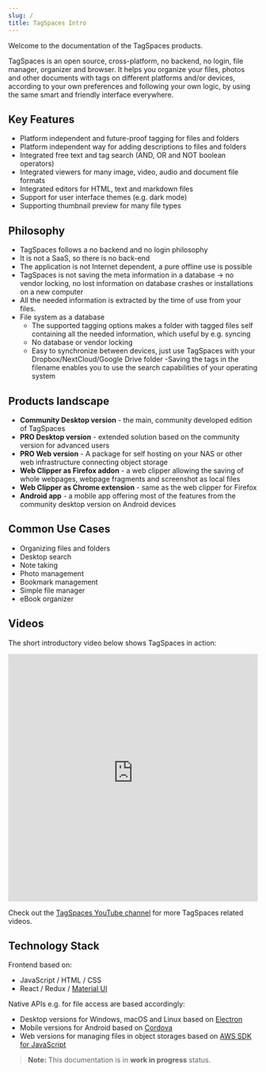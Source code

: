 ```yaml
---
slug: /
title: TagSpaces Intro
---
```


Welcome to the documentation of the TagSpaces products.

TagSpaces is an open source, cross-platform, no backend, no login, file manager, organizer and browser. It helps you organize your files, photos and other documents with tags on different platforms and/or devices, according to your own preferences and following your own logic, by using the same smart and friendly interface everywhere.

<!-- The following few slides explain the basics of the project. To navigate the presentation use the arrow keys or click on it and use the arrow key on your keyboard. -->

<!--iframe src="https://docs.google.com/presentation/d/e/2PACX-1vQEVye_m0Su6d0_jcUmmnqNVzt2cnXVB8CcejLr8k6fGH5_TIV4YC5QNbxyNBNoVdwRFu42Zor7ni1g/embed?start=true&loop=true&delayms=5000" frameBorder="0" width="100%" height="500" allowFullScreen></iframe-->

## Key Features

- Platform independent and future-proof tagging for files and folders
- Platform independent way for adding descriptions to files and folders
- Integrated free text and tag search (AND, OR and NOT boolean operators)
- Integrated viewers for many image, video, audio and document file formats
- Integrated editors for HTML, text and markdown files
- Support for user interface themes (e.g. dark mode)
- Supporting thumbnail preview for many file types

## Philosophy

- TagSpaces follows a no backend and no login philosophy
- It is not a SaaS, so there is no back-end
- The application is not Internet dependent, a pure offline use is possible
- TagSpaces is not saving the meta information in a database -> no vendor locking, no lost information on database crashes or installations on a new computer
- All the needed information is extracted by the time of use from your files.
- File system as a database
  - The supported tagging options makes a folder with tagged files
    self containing all the needed information, which useful by e.g. syncing
  - No database or vendor locking
  - Easy to synchronize between devices, just use TagSpaces with your Dropbox/NextCloud/Google Drive folder
    -Saving the tags in the filename enables you to use the search capabilities of your operating system

## Products landscape

- **Community Desktop version** - the main, community developed edition of TagSpaces
- **PRO Desktop version** - extended solution based on the community version for advanced users
- **PRO Web version** - A package for self hosting on your NAS or other web infrastructure connecting object storage
- **Web Clipper as Firefox addon** - a web clipper allowing the saving of whole webpages, webpage fragments and screenshot as local files
- **Web Clipper as Chrome extension** - same as the web clipper for Firefox
- **Android app** - a mobile app offering most of the features from the community desktop version on Android devices

## Common Use Cases

- Organizing files and folders
- Desktop search
- Note taking
- Photo management
- Bookmark management
- Simple file manager
- eBook organizer

## Videos

The short introductory video below shows TagSpaces in action:

<iframe width="100%" height="500" src="https://www.youtube-nocookie.com/embed/KUO1zvavYMw?rel=0" frameBorder="0" allowFullScreen></iframe>

Check out the [TagSpaces YouTube channel](https://www.youtube.com/channel/UCzfSaeg-7mpt96UI97zwbfQ) for more TagSpaces related videos.

## Technology Stack

Frontend based on:

- JavaScript / HTML / CSS
- React / Redux / [Material UI](https://material-ui.com/)

Native APIs e.g. for file access are based accordingly:

- Desktop versions for Windows, macOS and Linux based on [Electron](https://www.electronjs.org/)
- Mobile versions for Android based on [Cordova](https://cordova.apache.org/)
- Web versions for managing files in object storages based on [AWS SDK for JavaScript](https://aws.amazon.com/sdk-for-javascript/)

> **Note:** This documentation is in <b>work in progress</b> status.
